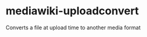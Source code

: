 mediawiki-uploadconvert
=======================

Converts a file at upload time to another media format